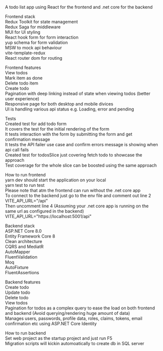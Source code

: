 A todo list app using React for the frontend and .net core for the backend

Frontend stack\
Redux Toolkit for state management\
Redux Saga for middleware\
MUI for UI styling\
React hook form for form interaction\
yup schema for form validation\
MSW to mock api behaviour\
vite-template-redux\
React router dom for routing

Frontend features\
View todos\
Mark item as done\
Delete todo item\
Create todo\
Pagination with deep linking instead of state when viewing todos (better user experience)\
Responsive page for both desktop and mobile divices\
UI is handling various api status e.g. Loading, error and pending 

Tests\
Created test for add todo form\
It covers the test for the initial rendering of the form\
It tests interaction with the form by submitting the form and get confirmation message\
It tests the API failer use case and confirm errors message is showing when api call fails\
Created test for todosSlice just covering fetch todo to showcase the approach\
Test coverage for the whole slice can be boosted using the same approach

How to run frontend\
yarn dev should start the application on your local\
yarn test to run test\
Please note that atm the frontend can run without the .net core app\
To connect to the backend just go to the env file and comment out line 2\
VITE_API_URL="/api"\
Then uncomment line 4 (Assuming your .net core app is running on the same url as configured in the backend)\
VITE_API_URL="https://localhost:5001/api"

Backend stack\
ASP.NET Core 8.0\
Entity Framework Core 8\
Clean architecture \
CQRS and MediatR\
AutoMapper\
FluentValidation\
Moq \
AutoFixture \
FluentAssertions

Backend features\
Create todo\
Update todo\
Delete todo\
View todos\
Pagination for todos as a complex query to ease the load on both frontend and backend (Avoid querying/rendering huge amount of data)\
Manages users, passwords, profile data, roles, claims, tokens, email confirmation etc using ASP.NET Core Identity

How to run backend\
Set web project as the startup project and just run F5\
Migration scripts will kickin automoatically to create db in SQL server




